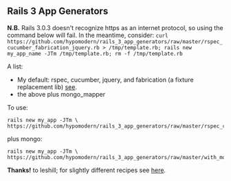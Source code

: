 ## Rails 3 App Generators

**N.B.** Rails 3.0.3 doesn't recognize https as an internet protocol, so using the command below will fail. In the meantime, consider: `curl https://github.com/hypomodern/rails_3_app_generators/raw/master/rspec_cucumber_fabrication_jquery.rb > /tmp/template.rb; rails new my_app_name -JTm /tmp/template.rb; rm -f /tmp/template.rb`

A list:

* My default: rspec, cucumber, jquery, and fabrication (a fixture replacement lib) [see](https://github.com/paulelliott/fabrication).
* the above plus mongo_mapper

To use:

    rails new my_app -JTm \
    https://github.com/hypomodern/rails_3_app_generators/raw/master/rspec_cucumber_fabrication_jquery.rb

plus mongo:

    rails new my_app -JTm \
    https://github.com/hypomodern/rails_3_app_generators/raw/master/with_mongomapper.rb

**Thanks!** to leshill; for slightly different recipes see [here](https://github.com/leshill/rails3-app).